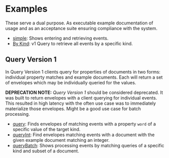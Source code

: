 # Examples

These serve a dual purpose.  As executable example documentation of usage and as an acceptance suite ensuring compliance
with the system.

* [simple](simple): Shows entering and retrieving events.
* [By Kind](bykind): v1 Query to retrieve all events by a specific kind.

## Query Version 1
In Query Version 1 clients query for properties of documents in two forms: individual property matches and example
documents.  Each will return a set of envelopes which may be individually queried for the values.

**DEPRECATION NOTE:** _Query Version 1_ should be considered deprecated.  It was built to return envelopes with a client
querying for individual events.  This resulted in high latency with the often use case was to immediately materialize
those envelopes.  Might be a good use case for batch processing.

* [query](query): Finds envelopes of matching events with a property `word` of a specific value of the target kind.
* [queryInt](queryInt): Find envelopes matching events with a document with the given example document matching an
integer.
* [queryBatch](queryBatch): Shows processing events by matching queries of a specific kind and subset of a document.

